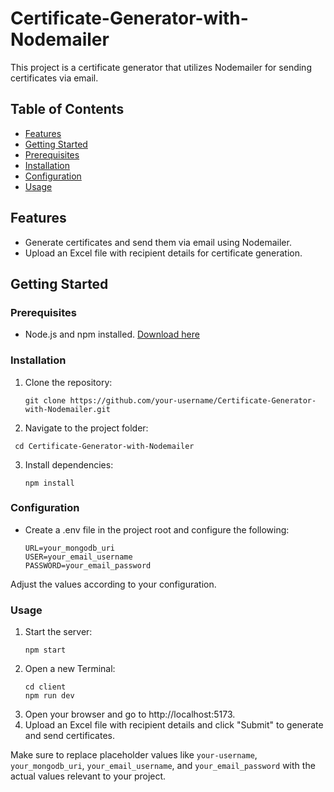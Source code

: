# Certificate-Generator-with-Nodemailer

This project is a certificate generator that utilizes Nodemailer for sending certificates via email.

## Table of Contents

- [Features](#features)
- [Getting Started](#getting-started)
- [Prerequisites](#prerequisites)
- [Installation](#installation)
- [Configuration](#configuration)
- [Usage](#usage)


## Features

- Generate certificates and send them via email using Nodemailer.
- Upload an Excel file with recipient details for certificate generation.

## Getting Started

### Prerequisites

- Node.js and npm installed. [Download here](https://nodejs.org/)

### Installation

1. Clone the repository:

   ```
   git clone https://github.com/your-username/Certificate-Generator-with-Nodemailer.git

2. Navigate to the project folder:

  ```
   cd Certificate-Generator-with-Nodemailer
   ```
3. Install dependencies:
   ```
   npm install
    ```
### Configuration

- Create a .env file in the project root and configure the following:

  ```
  URL=your_mongodb_uri
  USER=your_email_username
  PASSWORD=your_email_password

Adjust the values according to your configuration.

### Usage
1. Start the server:
   ```
   npm start
   ```
2. Open a new Terminal:
   ```
   cd client
   npm run dev

3. Open your browser and go to http://localhost:5173.
4. Upload an Excel file with recipient details and click "Submit" to generate and send certificates.
   
Make sure to replace placeholder values like `your-username`, `your_mongodb_uri`, `your_email_username`, and `your_email_password` with the actual values relevant to your project.

